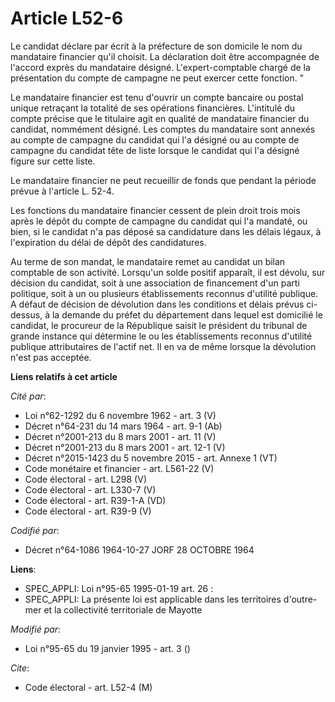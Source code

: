 # Article L52-6

Le candidat déclare par écrit à la préfecture de son domicile le nom du mandataire financier qu'il choisit. La déclaration
doit être accompagnée de l'accord exprès du mandataire désigné. L'expert-comptable chargé de la présentation du compte de
campagne ne peut exercer cette fonction. "

Le mandataire financier est tenu d'ouvrir un compte bancaire ou postal unique retraçant la totalité de ses opérations
financières. L'intitulé du compte précise que le titulaire agit en qualité de mandataire financier du candidat, nommément
désigné. Les comptes du mandataire sont annexés au compte de campagne du candidat qui l'a désigné ou au compte de campagne du
candidat tête de liste lorsque le candidat qui l'a désigné figure sur cette liste.

Le mandataire financier ne peut recueillir de fonds que pendant la période prévue à l'article L. 52-4.

Les fonctions du mandataire financier cessent de plein droit trois mois après le dépôt du compte de campagne du candidat qui
l'a mandaté, ou bien, si le candidat n'a pas déposé sa candidature dans les délais légaux, à l'expiration du délai de dépôt
des candidatures.

Au terme de son mandat, le mandataire remet au candidat un bilan comptable de son activité. Lorsqu'un solde positif apparaît,
il est dévolu, sur décision du candidat, soit à une association de financement d'un parti politique, soit à un ou plusieurs
établissements reconnus d'utilité publique. A défaut de décision de dévolution dans les conditions et délais prévus ci-
dessus, à la demande du préfet du département dans lequel est domicilié le candidat, le procureur de la République saisit le
président du tribunal de grande instance qui détermine le ou les établissements reconnus d'utilité publique attributaires de
l'actif net. Il en va de même lorsque la dévolution n'est pas acceptée.

**Liens relatifs à cet article**

_Cité par_:

  - Loi n°62-1292 du 6 novembre 1962 - art. 3 (V)
  - Décret n°64-231 du 14 mars 1964 - art. 9-1 (Ab)
  - Décret n°2001-213 du 8 mars 2001 - art. 11 (V)
  - Décret n°2001-213 du 8 mars 2001 - art. 12-1 (V)
  - Décret n°2015-1423 du 5 novembre 2015 - art. Annexe 1 (VT)
  - Code monétaire et financier - art. L561-22 (V)
  - Code électoral - art. L298 (V)
  - Code électoral - art. L330-7 (V)
  - Code électoral - art. R39-1-A (VD)
  - Code électoral - art. R39-9 (V)

_Codifié par_:

  - Décret n°64-1086 1964-10-27 JORF 28 OCTOBRE 1964

**Liens**:

  - SPEC_APPLI: Loi n°95-65 1995-01-19 art. 26 :
  - SPEC_APPLI: La présente loi est applicable dans les territoires d'outre-mer et la collectivité territoriale de Mayotte

_Modifié par_:

  - Loi n°95-65 du 19 janvier 1995 - art. 3 ()

_Cite_:

  - Code électoral - art. L52-4 (M)
